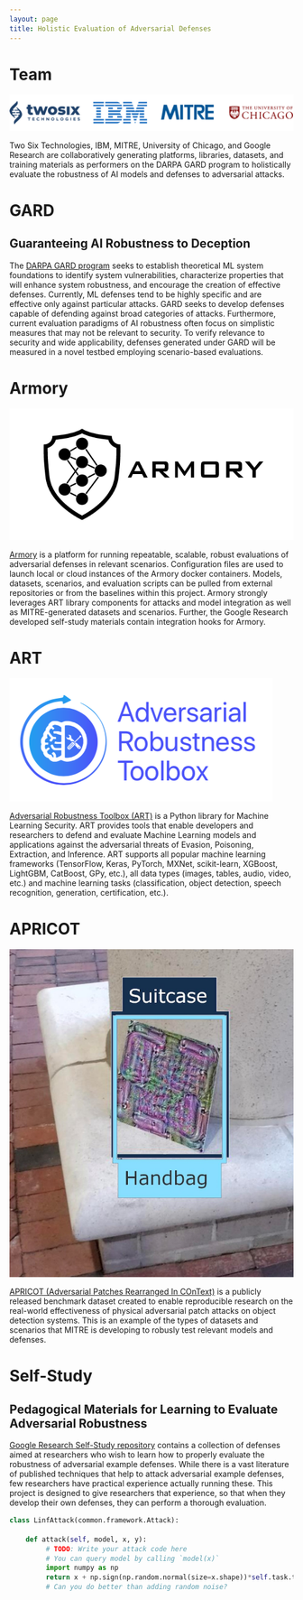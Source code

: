 ```yaml
---
layout: page
title: Holistic Evaluation of Adversarial Defenses
---
```


# Team
![research team logos][logos]

Two Six Technologies, IBM, MITRE, University of Chicago, and Google Research are
collaboratively generating platforms, libraries, datasets, and training materials
as performers on the DARPA GARD program to holistically evaluate the robustness
of AI models and defenses to adversarial attacks.

# GARD
## Guaranteeing AI Robustness to Deception

The [DARPA GARD program][gard] seeks to establish theoretical ML system foundations to identify
system vulnerabilities, characterize properties that will enhance system robustness, and
encourage the creation of effective defenses. Currently, ML defenses tend to be highly
specific and are effective only against particular attacks. GARD seeks to develop
defenses capable of defending against broad categories of attacks. Furthermore, current
evaluation paradigms of AI robustness often focus on simplistic measures that may not be
relevant to security. To verify relevance to security and wide applicability, defenses
generated under GARD will be measured in a novel testbed employing scenario-based
evaluations.

# Armory

![Armory Logo][armory-logo]

[Armory][armory] is a platform for running repeatable,
scalable, robust evaluations of adversarial defenses in relevant scenarios.
Configuration files are used to launch local or cloud instances of the Armory docker containers.
Models, datasets, scenarios, and evaluation scripts can be pulled from external repositories
or from the baselines within this project. Armory strongly leverages ART library components for
attacks and model integration as well as MITRE-generated datasets and scenarios.
Further, the Google Research developed self-study materials contain integration hooks for Armory.

# ART

![ART Logo][art-logo]

[Adversarial Robustness Toolbox (ART)][art] is a Python library for Machine Learning Security.
ART provides tools that enable developers and researchers to defend and evaluate Machine
Learning models and applications against the adversarial threats of Evasion, Poisoning,
Extraction, and Inference. ART supports all popular machine learning frameworks
(TensorFlow, Keras, PyTorch, MXNet, scikit-learn, XGBoost, LightGBM, CatBoost, GPy,
etc.), all data types (images, tables, audio, video, etc.) and machine learning tasks
(classification, object detection, speech recognition, generation, certification, etc.).

# APRICOT

![APRICOT Patch Example][patch]

[APRICOT (Adversarial Patches Rearranged In COnText)][apricot] is a publicly released benchmark
dataset created to enable reproducible research on the real-world effectiveness of physical
adversarial patch attacks on object detection systems.
This is an example of the types of datasets and scenarios that MITRE is developing to
robusly test relevant models and defenses.

# Self-Study
## Pedagogical Materials for Learning to Evaluate Adversarial Robustness

[Google Research Self-Study repository][google] contains a collection of defenses aimed at researchers who wish to learn
how to properly evaluate the robustness of adversarial example defenses. While there is
a vast literature of published techniques that help to attack adversarial example
defenses, few researchers have practical experience actually running these. This project
is designed to give researchers that experience, so that when they develop their own
defenses, they can perform a thorough evaluation.

```python
class LinfAttack(common.framework.Attack):

    def attack(self, model, x, y):
         # TODO: Write your attack code here
         # You can query model by calling `model(x)`
         import numpy as np
         return x + np.sign(np.random.normal(size=x.shape))*self.task.threshold
         # Can you do better than adding random noise?
```

[logos]: images/montage3.png
[armory-logo]: images/armory.png
[art-logo]: images/art.png
[patch]: images/patch600.png
[gard]: https://www.darpa.mil/program/guaranteeing-ai-robustness-against-deception
[armory]: https://github.com/twosixlabs/armory
[art]:  https://github.com/Trusted-AI/adversarial-robustness-toolbox
[apricot]: https://apricot.mitre.org/
[google]: https://github.com/google-research/selfstudy-adversarial-robustness
